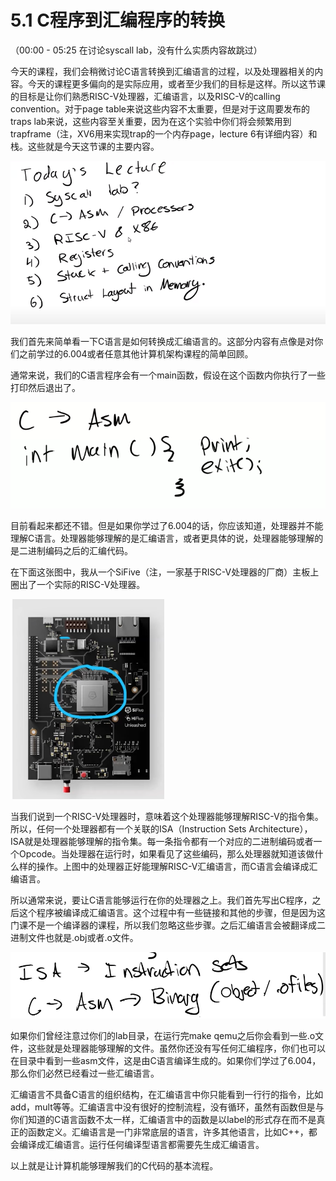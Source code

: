 # 5.1 C程序到汇编程序的转换

（00:00 - 05:25 在讨论syscall lab，没有什么实质内容故跳过）

今天的课程，我们会稍微讨论C语言转换到汇编语言的过程，以及处理器相关的内容。今天的课程更多偏向的是实际应用，或者至少我们的目标是这样。所以这节课的目标是让你们熟悉RISC-V处理器，汇编语言，以及RISC-V的calling convention。对于page table来说这些内容不太重要，但是对于这周要发布的traps lab来说，这些内容至关重要，因为在这个实验中你们将会频繁用到trapframe（注，XV6用来实现trap的一个内存page，lecture 6有详细内容）和栈。这些就是今天这节课的主要内容。

![](../.gitbook/assets/image5.1-01.png)

我们首先来简单看一下C语言是如何转换成汇编语言的。这部分内容有点像是对你们之前学过的6.004或者任意其他计算机架构课程的简单回顾。

通常来说，我们的C语言程序会有一个main函数，假设在这个函数内你执行了一些打印然后退出了。

![](../.gitbook/assets/image%20%28232%29.png)

目前看起来都还不错。但是如果你学过了6.004的话，你应该知道，处理器并不能理解C语言。处理器能够理解的是汇编语言，或者更具体的说，处理器能够理解的是二进制编码之后的汇编代码。

在下面这张图中，我从一个SiFive（注，一家基于RISC-V处理器的厂商）主板上圈出了一个实际的RISC-V处理器。

![](../.gitbook/assets/image%20%28261%29.png)

当我们说到一个RISC-V处理器时，意味着这个处理器能够理解RISC-V的指令集。所以，任何一个处理器都有一个关联的ISA（Instruction Sets Architecture），ISA就是处理器能够理解的指令集。每一条指令都有一个对应的二进制编码或者一个Opcode。当处理器在运行时，如果看见了这些编码，那么处理器就知道该做什么样的操作。上图中的处理器正好能理解RISC-V汇编语言，而C语言会编译成汇编语言。

所以通常来说，要让C语言能够运行在你的处理器之上。我们首先写出C程序，之后这个程序被编译成汇编语言。这个过程中有一些链接和其他的步骤，但是因为这门课不是一个编译器的课程，所以我们忽略这些步骤。之后汇编语言会被翻译成二进制文件也就是.obj或者.o文件。

![](../.gitbook/assets/image%20%28259%29.png)

如果你们曾经注意过你们的lab目录，在运行完make  qemu之后你会看到一些.o文件，这些就是处理器能够理解的文件。虽然你还没有写任何汇编程序，你们也可以在目录中看到一些asm文件，这是由C语言编译生成的。如果你们学过了6.004，那么你们必然已经看过一些汇编语言。

汇编语言不具备C语言的组织结构，在汇编语言中你只能看到一行行的指令，比如add，mult等等。汇编语言中没有很好的控制流程，没有循环，虽然有函数但是与你们知道的C语言函数不太一样，汇编语言中的函数是以label的形式存在而不是真正的函数定义。汇编语言是一门非常底层的语言，许多其他语言，比如C++，都会编译成汇编语言。运行任何编译型语言都需要先生成汇编语言。

以上就是让计算机能够理解我们的C代码的基本流程。

